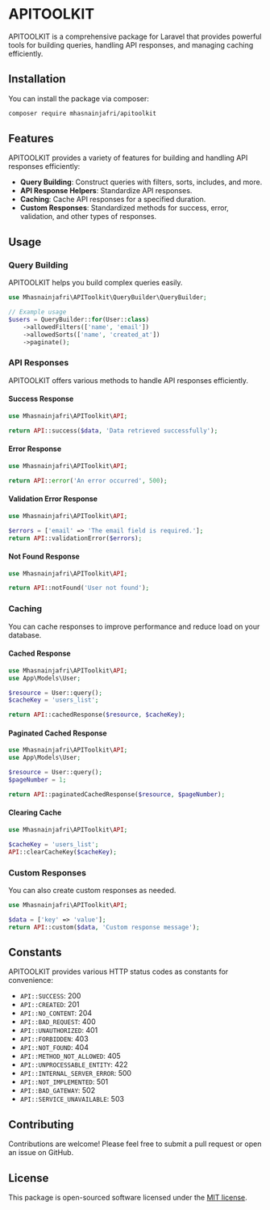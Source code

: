 # APITOOLKIT

APITOOLKIT is a comprehensive package for Laravel that provides powerful tools for building queries, handling API responses, and managing caching efficiently.

## Installation

You can install the package via composer:

```bash
composer require mhasnainjafri/apitoolkit
```

## Features

APITOOLKIT provides a variety of features for building and handling API responses efficiently:

- **Query Building**: Construct queries with filters, sorts, includes, and more.
- **API Response Helpers**: Standardize API responses.
- **Caching**: Cache API responses for a specified duration.
- **Custom Responses**: Standardized methods for success, error, validation, and other types of responses.

## Usage

### Query Building

APITOOLKIT helps you build complex queries easily.

```php
use Mhasnainjafri\APIToolkit\QueryBuilder\QueryBuilder;

// Example usage
$users = QueryBuilder::for(User::class)
    ->allowedFilters(['name', 'email'])
    ->allowedSorts(['name', 'created_at'])
    ->paginate();
```

### API Responses

APITOOLKIT offers various methods to handle API responses efficiently.

#### Success Response

```php
use Mhasnainjafri\APIToolkit\API;

return API::success($data, 'Data retrieved successfully');
```

#### Error Response

```php
use Mhasnainjafri\APIToolkit\API;

return API::error('An error occurred', 500);
```

#### Validation Error Response

```php
use Mhasnainjafri\APIToolkit\API;

$errors = ['email' => 'The email field is required.'];
return API::validationError($errors);
```

#### Not Found Response

```php
use Mhasnainjafri\APIToolkit\API;

return API::notFound('User not found');
```

### Caching

You can cache responses to improve performance and reduce load on your database.

#### Cached Response

```php
use Mhasnainjafri\APIToolkit\API;
use App\Models\User;

$resource = User::query();
$cacheKey = 'users_list';

return API::cachedResponse($resource, $cacheKey);
```

#### Paginated Cached Response

```php
use Mhasnainjafri\APIToolkit\API;
use App\Models\User;

$resource = User::query();
$pageNumber = 1;

return API::paginatedCachedResponse($resource, $pageNumber);
```

#### Clearing Cache

```php
use Mhasnainjafri\APIToolkit\API;

$cacheKey = 'users_list';
API::clearCacheKey($cacheKey);
```

### Custom Responses

You can also create custom responses as needed.

```php
use Mhasnainjafri\APIToolkit\API;

$data = ['key' => 'value'];
return API::custom($data, 'Custom response message');
```

## Constants

APITOOLKIT provides various HTTP status codes as constants for convenience:

- `API::SUCCESS`: 200
- `API::CREATED`: 201
- `API::NO_CONTENT`: 204
- `API::BAD_REQUEST`: 400
- `API::UNAUTHORIZED`: 401
- `API::FORBIDDEN`: 403
- `API::NOT_FOUND`: 404
- `API::METHOD_NOT_ALLOWED`: 405
- `API::UNPROCESSABLE_ENTITY`: 422
- `API::INTERNAL_SERVER_ERROR`: 500
- `API::NOT_IMPLEMENTED`: 501
- `API::BAD_GATEWAY`: 502
- `API::SERVICE_UNAVAILABLE`: 503

## Contributing

Contributions are welcome! Please feel free to submit a pull request or open an issue on GitHub.

## License

This package is open-sourced software licensed under the [MIT license](https://opensource.org/licenses/MIT).
